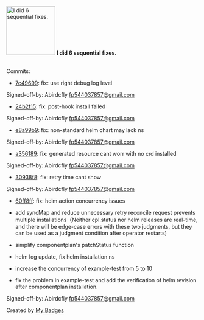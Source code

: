 <img src="https://github.com/my-badges/my-badges/blob/master/src/all-badges/fix-commit/fix-6.png?raw=true" alt="I did 6 sequential fixes." title="I did 6 sequential fixes." width="128">
<strong>I did 6 sequential fixes.</strong>
<br><br>

Commits:

- <a href="https://github.com/Abirdcfly/core/commit/7c49699dc5438a9267a93fed52c3c8c91b993393">7c49699</a>: fix: use right debug log level

Signed-off-by: Abirdcfly <fp544037857@gmail.com>
- <a href="https://github.com/Abirdcfly/core/commit/24b2f157aea726a3be9a4c8d2b79c7bbc5fe8d1e">24b2f15</a>: fix: post-hook install failed

Signed-off-by: Abirdcfly <fp544037857@gmail.com>
- <a href="https://github.com/Abirdcfly/core/commit/e8a99b9aaed8204b0faa024d12a553a1e1ae899a">e8a99b9</a>: fix: non-standard helm chart may lack ns

Signed-off-by: Abirdcfly <fp544037857@gmail.com>
- <a href="https://github.com/Abirdcfly/core/commit/a3561896ac6231cbd90a4ef4f776e7441ce56e86">a356189</a>: fix: generated resource cant worr with no crd installed

Signed-off-by: Abirdcfly <fp544037857@gmail.com>
- <a href="https://github.com/Abirdcfly/core/commit/30938f87a68d421d52f7bb4304480ff8ce04d79c">30938f8</a>: fix: retry time cant show

Signed-off-by: Abirdcfly <fp544037857@gmail.com>
- <a href="https://github.com/Abirdcfly/core/commit/60ff8ffd905414a7b07afe777c6e4019486e87a6">60ff8ff</a>: fix: helm action concurrency issues

- add syncMap and reduce unnecessary retry reconcile request prevents multiple installations（Neither cpl.status nor helm releases are real-time, and there will be edge-case errors with these two judgments, but they can be used as a judgment condition after operator restarts)
- simplify componentplan's patchStatus function
- helm log update, fix helm installation ns
- increase the concurrency of example-test from 5 to 10
- fix the problem in example-test and add the verification of helm revision after componentplan installation.

Signed-off-by: Abirdcfly <fp544037857@gmail.com>


Created by <a href="https://github.com/my-badges/my-badges">My Badges</a>